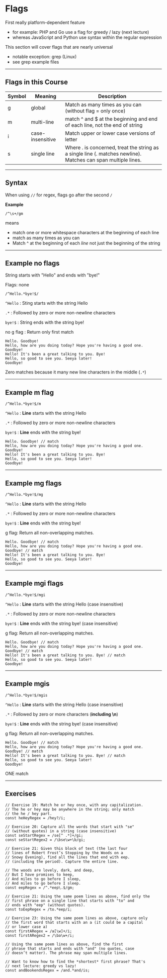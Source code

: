 # Flags

First really platform-dependent feature

- for example: PHP and Go use a flag for greedy / lazy (next lecture)
- whereas JavaScript and Python use syntax within the regular expression

This section will cover flags that are nearly universal

- notable exception: grep (Linux)
- see grep example files

---

## Flags in this Course

| Symbol | Meaning          | Description                                                                                                   |
| ------ | ---------------- | ------------------------------------------------------------------------------------------------------------- |
| g      | global           | Match as many times as you can (without flag = only once)                                                     |
| m      | multi-line       | match ^ and $ at the beginning and end of each line, not the end of string                                    |
| i      | case-insensitive | Match upper or lower case versions of letter                                                                  |
| s      | single line      | Where . is concerned, treat the string as a single line (. matches newline). Matches can span multiple lines. |

---

## Syntax

When using `//` for regex, flags go after the second `/`

**Example**

```
/^\s+/gm
```

means

- match one or more whitespace characters at the beginning of each line
- match as many times as you can
- Match ^ at the beginning of each _line_ not just the beginning of the string

---

## Example no flags

String starts with "Hello" and ends with "bye!"

Flags: none

```
/^Hello.*bye!$/
```

`^Hello` : Sting starts with the string Hello

`.*` : Followed by zero or more non-newline characters

`bye!$` : String ends with the string bye!

no g flag : Return only first match

```
Hello. Goodbye!
Hello, how are you doing today? Hope you're having a good one. Goodbye!
Hello! It's been a great talking to you. Bye!
Hello, so good to see you. Seeya later!
Goodbye!
```

Zero matches because it many new line characters in the middle (`.*`)

---

## Example m flag

```
/^Hello.*bye!$/m
```

`^Hello` : **Line** starts with the string Hello

`.*` : Followed by zero or more non-newline characters

`bye!$` : **Line** ends with the string bye!

```
Hello. Goodbye! // match
Hello, how are you doing today? Hope you're having a good one. Goodbye!
Hello! It's been a great talking to you. Bye!
Hello, so good to see you. Seeya later!
Goodbye!
```

---

## Example mg flags

```
/^Hello.*bye!$/mg
```

`^Hello` : **Line** starts with the string Hello

`.*` : Followed by zero or more non-newline characters

`bye!$` : **Line** ends with the string bye!

g flag: Return all non-overlapping matches.

```
Hello. Goodbye! // match
Hello, how are you doing today? Hope you're having a good one. Goodbye! // match
Hello! It's been a great talking to you. Bye!
Hello, so good to see you. Seeya later!
Goodbye!
```

---

## Example mgi flags

```
/^Hello.*bye!$/mgi
```

`^Hello` : **Line** starts with the string Hello (case insensitive)

`.*` : Followed by zero or more non-newline characters

`bye!$` : **Line** ends with the string bye! (case insensitive)

g flag: Return all non-overlapping matches.

```
Hello. Goodbye! // match
Hello, how are you doing today? Hope you're having a good one. Goodbye! // match
Hello! It's been a great talking to you. Bye! // match
Hello, so good to see you. Seeya later!
Goodbye!
```

---

## Example mgis

```
/^Hello.*bye!$/mgis
```

`^Hello` : **Line** starts with the string Hello (case insensitive)

`.*` : Followed by zero or more characters (**including \\n**)

`bye!$` : **Line** ends with the string bye! (case insensitive)

g flag: Return all non-overlapping matches.

```
Hello. Goodbye! // match
Hello, how are you doing today? Hope you're having a good one. Goodbye! // match
Hello! It's been a great talking to you. Bye! // match
Hello, so good to see you. Seeya later!
Goodbye!
```

ONE match

---

## Exercises

```
// Exercise 19: Match he or hey once, with any capitalization.
// The he or hey may be anywhere in the string; only match
// the he / hey part.
const heHeyRegex = /hey?/i;
```

```
// Exercise 20: Capture all the words that start with "se"
// (without quotes) in a string (case insensitive)
const seStartRegex = /se[^ .*]+/gi;
const seStartRegex2 = /\bse\w+\b/gi;
```

```
// Exercise 21: Given this block of text (the last four
// lines of Robert Frost’s Stopping by the Woods on a
// Snowy Evening), find all the lines that end with eep.
// (including the period). Capture the entire line.

// The woods are lovely, dark, and deep,
// But I have promises to keep,
// And miles to go before I sleep,
// And miles to go before I sleep.
const eepRegex = /^.*eep\.$/gm;
```

```
// Exercise 21: Using the same poem lines as above, find only the
// first phrase on a single line that starts with "to" and
// ends with "eep" (without quotes).
const toEepRegex = /to.*eep/i;
```

```
// Exercise 23: Using the same poem lines as above, capture only
// the first word that starts with an a (it could be a capital
// or lower case a)
const firstARegex = /a[\w]+/i;
const firstARegex2 = /\ba\w+/i;
```

```
// Using the same poem lines as above, find the first
// phrase that starts and ends with "and" (no quotes, case
// doesn’t matter). The phrase may span multiple lines.

// Want to know how to find the *shortest* first phrase? That's
// next lecture: greedy vs lazy!
const andBookendsRegex = /and.*and/is;
```
